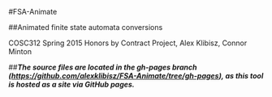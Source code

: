 #FSA-Animate

##Animated finite state automata conversions

COSC312 Spring 2015 Honors by Contract Project, Alex Klibisz, Connor Minton

##***The source files are located in the gh-pages branch (https://github.com/alexklibisz/FSA-Animate/tree/gh-pages), as this tool is hosted as a site via GitHub pages.***
